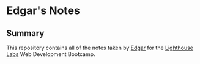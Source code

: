 # Edgar's Notes
## Summary 
This repository contains all of the notes taken by [Edgar](https://github.com/Edgarsar) for the [Lighthouse Labs](https://www.lighthouselabs.ca/) Web Development Bootcamp.
